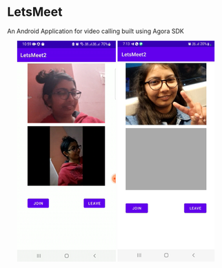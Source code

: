 # LetsMeet

An Android Application for video calling built using Agora SDK

<p align = "center">
<img src = "ss.png">
<img src = "ss2.jpeg" height = "513" width = "225">
</p>
